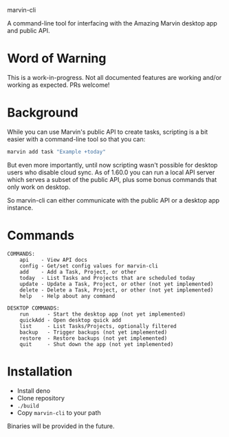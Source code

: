 marvin-cli

A command-line tool for interfacing with the Amazing Marvin desktop app and public API.

# Word of Warning

This is a work-in-progress. Not all documented features are working and/or
working as expected. PRs welcome!

# Background

While you can use Marvin's public API to create tasks, scripting is a bit
easier with a command-line tool so that you can:

```bash
marvin add task "Example +today"
```

But even more importantly, until now scripting wasn't possible for desktop
users who disable cloud sync. As of 1.60.0 you can run a local API server which
serves a subset of the public API, plus some bonus commands that only work on
desktop.

So marvin-cli can either communicate with the public API or a desktop app
instance.

# Commands

```
COMMANDS:
    api    - View API docs
    config - Get/set config values for marvin-cli
    add    - Add a Task, Project, or other
    today  - List Tasks and Projects that are scheduled today
    update - Update a Task, Project, or other (not yet implemented)
    delete - Delete a Task, Project, or other (not yet implemented)
    help   - Help about any command

DESKTOP COMMANDS:
    run      - Start the desktop app (not yet implemented)
    quickAdd - Open desktop quick add
    list     - List Tasks/Projects, optionally filtered
    backup   - Trigger backups (not yet implemented)
    restore  - Restore backups (not yet implemented)
    quit     - Shut down the app (not yet implemented)
```

# Installation

* Install deno
* Clone repository
* `./build`
* Copy `marvin-cli` to your path

Binaries will be provided in the future.
